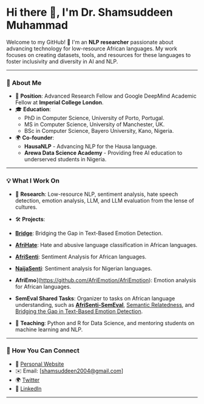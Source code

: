 # Hi there 👋, I'm Dr. Shamsuddeen Muhammad

Welcome to my GitHub! 🎉 I'm an **NLP researcher** passionate about advancing technology for low-resource African languages. My work focuses on creating datasets, tools, and resources for these languages to foster inclusivity and diversity in AI and NLP.

---

### 🌟 **About Me**
- 🏫 **Position**: Advanced Research Fellow and Google DeepMind Academic Fellow at **Imperial College London**.  
- 🎓 **Education**:  
  - PhD in Computer Science, University of Porto, Portugal.  
  - MS in Computer Science, University of Manchester, UK.  
  - BSc in Computer Science, Bayero University, Kano, Nigeria.  
- 🌍 **Co-founder**:  
  - **HausaNLP** - Advancing NLP for the Hausa language.  
  - **Arewa Data Science Academy** - Providing free AI education to underserved students in Nigeria.  

---

### 💡 **What I Work On**
- 📝 **Research**: Low-resource NLP, sentiment analysis, hate speech detection, emotion analysis, LLM, and LLM evaluation from the lense of cultures.  
- 🛠️ **Projects**:  
- **[Bridge](https://github.com/emotion-analysis-project/SemEval2025-Task11)**: Bridging the Gap in Text-Based Emotion Detection.   
- **[AfriHate](https://github.com/AfriHate/AfriHate)**: Hate and abusive language classification in African languages. 
- **[AfriSenti](https://github.com/afrisenti-semeval/afrisent-semeval-2023)**: Sentiment Analysis for African languages.  
- **[NaijaSenti](https://github.com/hausanlp/NaijaSenti)**: Sentiment analysis for Nigerian languages. 
- **AfriEmo**](https://github.com/AfriEmotion/AfriEmotion): Emotion analysis for African languages. 
- **SemEval Shared Tasks**: Organizer to tasks on African language understanding, such as **[AfriSenti-SemEval](https://afrisenti-semeval.github.io)**, [Semantic Relatedness](https://github.com/semantic-textual-relatedness/Semantic_Relatedness_SemEval2024), and [Bridging the Gap in Text-Based Emotion Detection](https://github.com/emotion-analysis-project/SemEval2025-Task11).  

- 📖 **Teaching**: Python and R for Data Science, and mentoring students on machine learning and NLP.

---

### 🚀 **How You Can Connect**
- 🌟 [Personal Website](https://shmuhammadd.github.io)  
- ✉️ Email: [shamsuddeen2004@gmail.com]  
- 🌍 [Twitter](https://twitter.com/shmuhammadd)  
- 💼 [LinkedIn](https://www.linkedin.com/in/shmuhammad/)  

---
